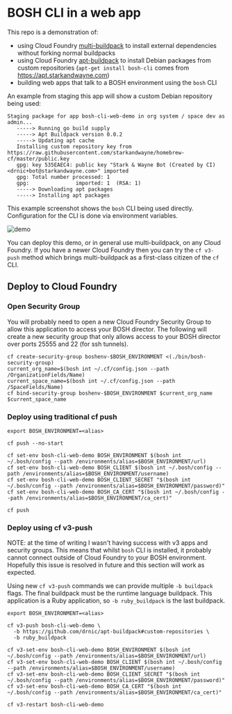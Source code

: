 # BOSH CLI in a web app

This repo is a demonstration of:

* using Cloud Foundry [multi-buildpack](https://github.com/cloudfoundry/multi-buildpack/) to install external dependencies without forking normal buildpacks
* using Cloud Foundry [apt-buildpack](https://github.com/cloudfoundry/apt-buildpack/) to install Debian packages from custom repositories (`apt-get install bosh-cli` comes from https://apt.starkandwayne.com)
* building web apps that talk to a BOSH environment using the `bosh` CLI

An example from staging this app will show a custom Debian repository being used:

```
Staging package for app bosh-cli-web-demo in org system / space dev as admin...
   -----> Running go build supply
   -----> Apt Buildpack version 0.0.2
   -----> Updating apt cache
   Installing custom repository key from https://raw.githubusercontent.com/starkandwayne/homebrew-cf/master/public.key
   gpg: key 535EAEC4: public key "Stark & Wayne Bot (Created by CI) <drnic+bot@starkandwayne.com>" imported
   gpg: Total number processed: 1
   gpg:               imported: 1  (RSA: 1)
   -----> Downloading apt packages
   -----> Installing apt packages
```

This example screenshot shows the `bosh` CLI being used directly. Configuration for the CLI is done via environment variables.

![demo](public/bosh-cli-web-demo.png)

You can deploy this demo, or in general use multi-buildpack, on any Cloud Foundry. If you have a newer Cloud Foundry then you can try the `cf v3-push` method which brings multi-buildpack as a first-class citizen of the `cf` CLI.

## Deploy to Cloud Foundry

### Open Security Group

You will probably need to open a new Cloud Foundry Security Group to allow this application to access your BOSH director. The following will create a new security group that only allows access to your BOSH director over ports 25555 and 22 (for ssh tunnels).

```
cf create-security-group boshenv-$BOSH_ENVIRONMENT <(./bin/bosh-security-group)
current_org_name=$(bosh int ~/.cf/config.json --path /OrganizationFields/Name)
current_space_name=$(bosh int ~/.cf/config.json --path /SpaceFields/Name)
cf bind-security-group boshenv-$BOSH_ENVIRONMENT $current_org_name $current_space_name
```

### Deploy using traditional cf push

```
export BOSH_ENVIRONMENT=<alias>

cf push --no-start

cf set-env bosh-cli-web-demo BOSH_ENVIRONMENT $(bosh int ~/.bosh/config --path /environments/alias=$BOSH_ENVIRONMENT/url)
cf set-env bosh-cli-web-demo BOSH_CLIENT $(bosh int ~/.bosh/config --path /environments/alias=$BOSH_ENVIRONMENT/username)
cf set-env bosh-cli-web-demo BOSH_CLIENT_SECRET "$(bosh int ~/.bosh/config --path /environments/alias=$BOSH_ENVIRONMENT/password)"
cf set-env bosh-cli-web-demo BOSH_CA_CERT "$(bosh int ~/.bosh/config --path /environments/alias=$BOSH_ENVIRONMENT/ca_cert)"

cf push
```

### Deploy using cf v3-push

NOTE: at the time of writing I wasn't having success with v3 apps and security groups. This means that whilst `bosh` CLI is installed, it probably cannot connect outside of Cloud Foundry to your BOSH environment. Hopefully this issue is resolved in future and this section will work as expected. 

Using new `cf v3-push` commands we can provide multiple `-b buildpack` flags. The final buildpack must be the runtime language buildpack. This application is a Ruby application, so `-b ruby_buildpack` is the last buildpack.

```
export BOSH_ENVIRONMENT=<alias>

cf v3-push bosh-cli-web-demo \
  -b https://github.com/drnic/apt-buildpack#custom-repositories \
  -b ruby_buildpack

cf v3-set-env bosh-cli-web-demo BOSH_ENVIRONMENT $(bosh int ~/.bosh/config --path /environments/alias=$BOSH_ENVIRONMENT/url)
cf v3-set-env bosh-cli-web-demo BOSH_CLIENT $(bosh int ~/.bosh/config --path /environments/alias=$BOSH_ENVIRONMENT/username)
cf v3-set-env bosh-cli-web-demo BOSH_CLIENT_SECRET "$(bosh int ~/.bosh/config --path /environments/alias=$BOSH_ENVIRONMENT/password)"
cf v3-set-env bosh-cli-web-demo BOSH_CA_CERT "$(bosh int ~/.bosh/config --path /environments/alias=$BOSH_ENVIRONMENT/ca_cert)"

cf v3-restart bosh-cli-web-demo
```
